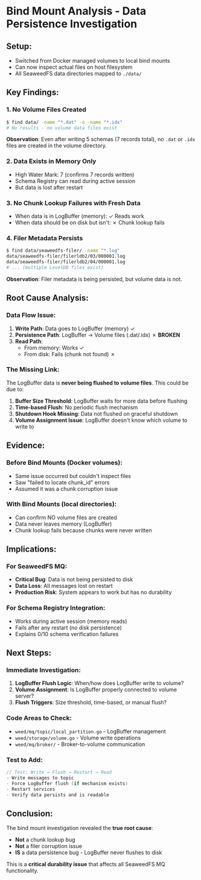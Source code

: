# Bind Mount Analysis - Data Persistence Investigation

## Setup:
- Switched from Docker managed volumes to local bind mounts
- Can now inspect actual files on host filesystem
- All SeaweedFS data directories mapped to `./data/`

## Key Findings:

### 1. **No Volume Files Created**
```bash
$ find data/ -name "*.dat" -o -name "*.idx"
# No results - no volume data files exist
```

**Observation**: Even after writing 5 schemas (7 records total), no `.dat` or `.idx` files are created in the volume directory.

### 2. **Data Exists in Memory Only**
- High Water Mark: 7 (confirms 7 records written)
- Schema Registry can read during active session
- But data is lost after restart

### 3. **No Chunk Lookup Failures with Fresh Data**
- When data is in LogBuffer (memory): ✓ Reads work
- When data should be on disk but isn't: ✗ Chunk lookup fails

### 4. **Filer Metadata Persists**
```bash
$ find data/seaweedfs-filer/ -name "*.log"
data/seaweedfs-filer/filerldb2/03/000001.log
data/seaweedfs-filer/filerldb2/04/000001.log
# ... (multiple LevelDB files exist)
```

**Observation**: Filer metadata is being persisted, but volume data is not.

## Root Cause Analysis:

### **Data Flow Issue**:
1. **Write Path**: Data goes to LogBuffer (memory) ✓
2. **Persistence Path**: LogBuffer → Volume files (.dat/.idx) ✗ **BROKEN**
3. **Read Path**: 
   - From memory: Works ✓
   - From disk: Fails (chunk not found) ✗

### **The Missing Link**:
The LogBuffer data is **never being flushed to volume files**. This could be due to:

1. **Buffer Size Threshold**: LogBuffer waits for more data before flushing
2. **Time-based Flush**: No periodic flush mechanism
3. **Shutdown Hook Missing**: Data not flushed on graceful shutdown
4. **Volume Assignment Issue**: LogBuffer doesn't know which volume to write to

## Evidence:

### **Before Bind Mounts** (Docker volumes):
- Same issue occurred but couldn't inspect files
- Saw "failed to locate chunk_id" errors
- Assumed it was a chunk corruption issue

### **With Bind Mounts** (local directories):
- Can confirm NO volume files are created
- Data never leaves memory (LogBuffer)
- Chunk lookup fails because chunks were never written

## Implications:

### **For SeaweedFS MQ**:
- **Critical Bug**: Data is not being persisted to disk
- **Data Loss**: All messages lost on restart
- **Production Risk**: System appears to work but has no durability

### **For Schema Registry Integration**:
- Works during active session (memory reads)
- Fails after any restart (no disk persistence)
- Explains 0/10 schema verification failures

## Next Steps:

### **Immediate Investigation**:
1. **LogBuffer Flush Logic**: When/how does LogBuffer write to volume?
2. **Volume Assignment**: Is LogBuffer properly connected to volume server?
3. **Flush Triggers**: Size threshold, time-based, or manual flush?

### **Code Areas to Check**:
- `weed/mq/topic/local_partition.go` - LogBuffer management
- `weed/storage/volume.go` - Volume write operations  
- `weed/mq/broker/` - Broker-to-volume communication

### **Test to Add**:
```go
// Test: Write → Flush → Restart → Read
- Write messages to topic
- Force LogBuffer flush (if mechanism exists)
- Restart services
- Verify data persists and is readable
```

## Conclusion:

The bind mount investigation revealed the **true root cause**: 
- **Not** a chunk lookup bug
- **Not** a filer corruption issue  
- **IS** a data persistence bug - LogBuffer never flushes to disk

This is a **critical durability issue** that affects all SeaweedFS MQ functionality.
